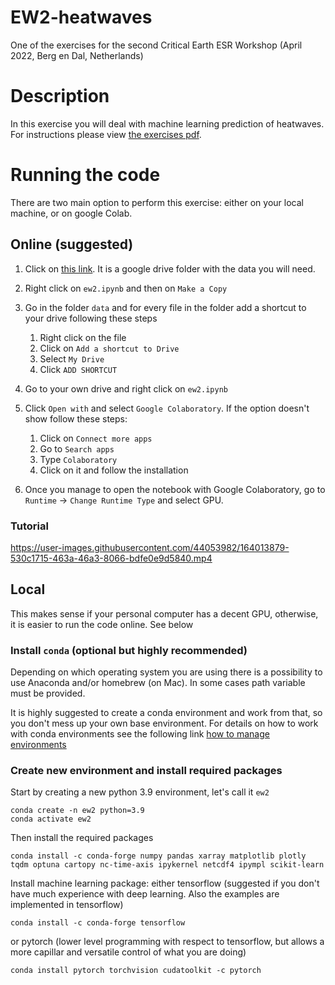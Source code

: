 # EW2-heatwaves
One of the exercises for the second Critical Earth ESR Workshop (April 2022, Berg en Dal, Netherlands)

# Description
In this exercise you will deal with machine learning prediction of heatwaves. For instructions please view [the exercises pdf](GM_Assignment.pdf).

# Running the code
There are two main option to perform this exercise: either on your local machine, or on google Colab.


## Online (suggested)
1. Click on [this link](https://drive.google.com/drive/folders/1Y748L_hgFt3uQJcQRUp5z_oT0D_oAYvL?usp=sharing). It is a google drive folder with the data you will need.
2. Right click on `ew2.ipynb` and then on `Make a Copy`
3. Go in the folder `data` and for every file in the folder add a shortcut to your drive following these steps

    1. Right click on the file
    2. Click on `Add a shortcut to Drive`
    3. Select `My Drive`
    4. Click `ADD SHORTCUT`

4. Go to your own drive and right click on `ew2.ipynb`
5. Click `Open with` and select `Google Colaboratory`. If the option doesn't show follow these steps:

    1. Click on `Connect more apps`
    2. Go to `Search apps`
    3. Type `Colaboratory`
    4. Click on it and follow the installation

6. Once you manage to open the notebook with Google Colaboratory, go to `Runtime` -> `Change Runtime Type` and select GPU.

### Tutorial
https://user-images.githubusercontent.com/44053982/164013879-530c1715-463a-46a3-8066-bdfe0e9d5840.mp4

## Local
This makes sense if your personal computer has a decent GPU, otherwise, it is easier to run the code online. See below

### Install `conda` (optional but highly recommended)

Depending on which operating system you are using there is a possibility to use Anaconda and/or homebrew (on Mac).
In some cases path variable must be provided.

It is highly suggested to create a conda environment and work from that, so you don't mess up your own base environment. For details on how to work with conda environments see the following link [how to manage environments](https://docs.conda.io/projects/conda/en/latest/user-guide/tasks/manage-environments.html)

### Create new environment and install required packages

Start by creating a new python 3.9 environment, let's call it `ew2`
```
conda create -n ew2 python=3.9
conda activate ew2
```

Then install the required packages
```
conda install -c conda-forge numpy pandas xarray matplotlib plotly tqdm optuna cartopy nc-time-axis ipykernel netcdf4 ipympl scikit-learn
```

Install machine learning package: either tensorflow (suggested if you don't have much experience with deep learning. Also the examples are implemented in tensorflow)
```
conda install -c conda-forge tensorflow
```
or pytorch (lower level programming with respect to tensorflow, but allows a more capillar and versatile control of what you are doing)
```
conda install pytorch torchvision cudatoolkit -c pytorch
```
